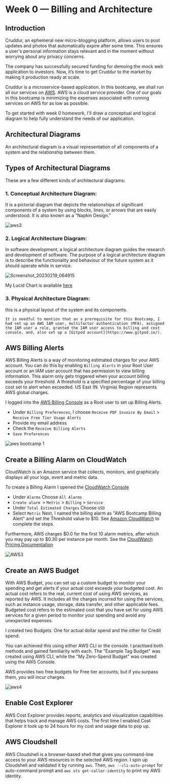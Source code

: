 # Week 0 — Billing and Architecture

## Introduction

Cruddur, an ephemeral new micro-blogging platform, allows users to post updates and photos that automatically expire after some time. This ensures a user's personal information stays relevant and in the moment without worrying about any privacy concerns. 

The company has successfully secured funding for demoing the mock web application to investors. Now, it’s time to get Cruddur to the market by making it production ready at scale. 

Cruddur is a microservice-based application. In this bootcamp, we shall run all our services on [AWS](https://aws.amazon.com/?nc2=h_lg). AWS is a cloud service provider. One of our goals in this bootcamp is minimizing the expenses associated with running services on AWS for as low as possible.

To get started with week 0 homework, I'll draw a conceptual and logical diagram to help fully understand the needs of our application.

## Architectural Diagrams
An architectural diagram is a visual representation of all components of a system and the relationship between them.

## Types of Architectural Diagrams
These are a few different kinds of architectural diagrams:

### 1. Conceptual Architecture Diagram: 
It is a pictorial diagram that depicts the relationships of significant components of a system by using blocks, lines, or arrows that are easily understood. It is also known as a “Napkin Design.”

![aws3](https://user-images.githubusercontent.com/47522955/219877042-70ad48c8-753a-4ceb-bac5-3d0e843904e7.jpg)

### 2. Logical Architecture Diagram: 
In software development, a logical architecture diagram guides the research and development of software. The purpose of a logical architecture diagram is to describe the functionality and behaviour of the future system as it should operate while in service.

![Screenshot_20230219_064915](https://user-images.githubusercontent.com/47522955/219965714-24463e11-576e-4556-a1c4-ce84a2f1f3a1.png)

My Lucid Chart is available [here](https://lucid.app/lucidchart/a970bd13-b83a-4fb2-8de5-95a3d0120701/edit?viewport_loc=-1506%2C-1046%2C5980%2C2304%2C0_0&invitationId=inv_39423882-5909-43be-9d91-ef6153bb8ae1)

### 3. Physical Architecture Diagram:
this is a physical layout of the system and its components. 
                      
```It is needful to mention that as a prerequisite for this Bootcamp, I had set up an AWS IAM user, multifactor authentication (MFA), assigned the IAM user a role, granted the IAM user access to billing and cost console, and, also set up a [Gitpod account](https://www.gitpod.io/).```

## AWS Billing Alerts
AWS Billing Alerts is a way of monitoring estimated charges for your AWS account. You can do this by enabling ``Billing Alerts`` in your Root User account or an IAM user account that has permission to view billing information. This alarm only gets triggered when your account billing exceeds your threshold. A threshold is a specified percentage of your billing cost set to alert when exceeded. US East (N. Virginia) Region represents AWS global charges.

I logged into the  [AWS Billing Console](https://us-east-1.console.aws.amazon.com/billing/home?region=us-east-1#/bills?year=2023&month=2) as a Root user to set up Billing Alerts.

- Under ```Billing Preferences```, I choose ```Receive PDF Invoice By Email``` > ```Receive Free Tier Usage Alerts``` 
- Provide my email address
- Check the ```Receive Billing Alerts```
- ```Save Preferences```

![aws bootcamp 1](https://user-images.githubusercontent.com/47522955/219872468-a6b231e4-d996-449e-8d80-3b889a7d232d.png)

## Create a Billing Alarm on CloudWatch
CloudWatch is an Amazon service that collects, monitors, and graphically displays all your logs, event and metric data. 

To create a Billing Alarm I opened the [CloudWatch Console](https://console.aws.amazon.com/cloudwatch/)

- Under ```Alarms``` Choose ```All Alarms```
- `Create alarm `>  `Metric` > `Billing` > `Service`
- Under `Total Estimated Charges` Choose `USD`
- Select `Metric`
Next, I named the billing alarm as "AWS Bootcamp Billing Alert" and set the Threshold value to $10. 
See [Amazon CloudWatch](https://docs.aws.amazon.com/AmazonCloudWatch/latest/monitoring/monitor_estimated_charges_with_cloudwatch.html) to complete the steps.


Furthermore, AWS charges $0.0 for the first 10 alarm metrics, after which you may pay up to $0.30 per instance per month. See the [CloudWatch Pricing Documentation](https://aws.amazon.com/cloudwatch/pricing/) 

![AWS3](https://user-images.githubusercontent.com/47522955/219966160-405cbac8-df8c-4459-a162-14c27115c70f.png)

## Create an AWS Budget

With AWS Budget, you can set up a custom budget to monitor your spending and get alerts if your actual cost exceeds your budgeted cost. An actual cost refers to the real, current cost of using AWS services, as reported by AWS. It includes all the charges incurred for using the services, such as instance usage, storage, data transfer, and other applicable fees. 
Budgeted cost refers to the estimated cost that you have set for using AWS services for a given period to monitor your spending and avoid any unexpected expenses.

I created two Budgets. One for actual dollar spend and the other for Credit spend.

You can achieved this using either AWS CLI or the console. I practised both methods and gained familiarity with each. The "Example Tag Budget" was created using AWS CLI, while the "My Zero-Spend Budget" was created using the AWS Console.

AWS provides two free budgets for Free tier accounts, but if you surpass them, you will incur charges.

![aws4](https://user-images.githubusercontent.com/47522955/219975800-6d3fb89a-cca9-40dd-8fd5-e6477189733e.png)


## Enable Cost Explorer

AWS Cost Explorer provides reports, analytics and visualization capabilities that helps track and manage AWS costs. The first time I enabled Cost Explorer it took up to 24 hours for my cost and usage data to pop up.

## AWS Cloudshell

AWS Cloudshell is a browser-based shell that gives you command-line access to your AWS resources in the selected AWS region. I spin up Cloudshell and validated it by running ``aws``.
Then, ``aws --cli-auto-prompt`` for auto-command prompt and ``aws sts get-caller-identity`` to print my AWS identity.



